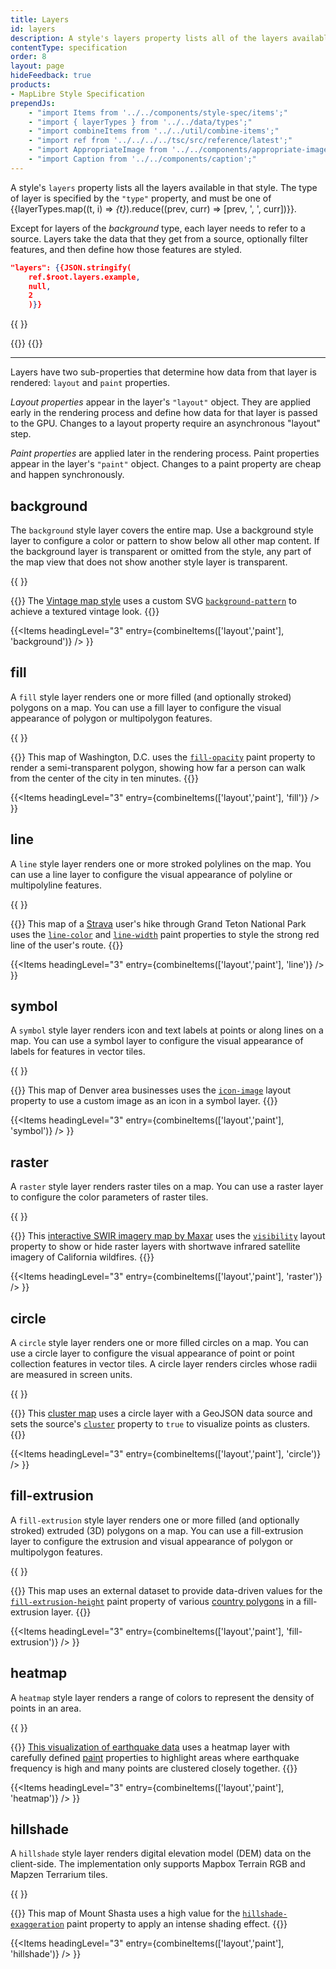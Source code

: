 ```yaml
---
title: Layers
id: layers
description: A style's layers property lists all of the layers available in that style.
contentType: specification
order: 8
layout: page
hideFeedback: true
products:
- MapLibre Style Specification
prependJs:
    - "import Items from '../../components/style-spec/items';"
    - "import { layerTypes } from '../../data/types';"
    - "import combineItems from '../../util/combine-items';"
    - "import ref from '../../../../tsc/src/reference/latest';"
    - "import AppropriateImage from '../../components/appropriate-image';"
    - "import Caption from '../../components/caption';"
---
```


A style's `layers` property lists all the layers available in that style. The type of layer is specified by the `"type"` property, and must be one of {{layerTypes.map((t, i) => <var key={i}>{t}</var>).reduce((prev, curr) => [prev, ', ', curr])}}.

Except for layers of the <var>background</var> type, each layer needs to refer to a source. Layers take the data that they get from a source, optionally filter features, and then define how those features are styled.

```json
"layers": {{JSON.stringify(
    ref.$root.layers.example,
    null,
    2
    )}}
```

<!--
START GENERATED CONTENT:
Content in this section is generated directly using the MapLibre Style
Specification. To update any content displayed in this section, make edits to:
https://github.com/maplibre/maplibre-gl-style-spec/blob/main/src/reference/v8.json.
-->
{{ <Items entry={ref.layer} />}}
<!-- END GENERATED CONTENT -->

{{<a id="layout-property" className="anchor" />}}
{{<a id="paint-property" className="anchor" />}}

<hr className='my36' />

Layers have two sub-properties that determine how data from that layer is rendered: `layout` and `paint` properties.

_Layout properties_ appear in the layer's `"layout"` object. They are applied early in the rendering process and define how data for that layer is passed to the GPU. Changes to a layout property require an asynchronous "layout" step.

_Paint properties_ are applied later in the rendering process. Paint properties appear in the layer's `"paint"` object. Changes to a paint property are cheap and happen synchronously.

<!--
START GENERATED CONTENT:
Content in this section is generated directly using the MapLibre Style
Specification. To update any content displayed in this section, make edits to:
https://github.com/maplibre/maplibre-gl-style-spec/blob/main/src/reference/v8.json.
-->

## background

The `background` style layer covers the entire map. Use a background style layer to configure a color or pattern to show below all other map content. If the background layer is transparent or omitted from the style, any part of the map view that does not show another style layer is transparent.

{{
  <AppropriateImage
    imageId="layer-background"
    alt="Vintage map style with a brown halftone background pattern."
  />
}}

{{<Caption>}}
The [Vintage map style](https://blog.mapbox.com/designing-the-vintage-style-in-mapbox-studio-9da4aa2a627f) uses a custom SVG [`background-pattern`](/maplibre-gl-style-spec/style-spec/layers/#paint-background-background-pattern) to achieve a textured vintage look.
{{</Caption>}}

{{<Items headingLevel="3" entry={combineItems(['layout','paint'], 'background')} /> }}

## fill

A `fill` style layer renders one or more filled (and optionally stroked) polygons on a map. You can use a fill layer to configure the visual appearance of polygon or multipolygon features.

{{
  <AppropriateImage
    imageId="layer-fill"
    alt="Map of Washington, D.C. with a purple isochrone polygon in the center."
  />
}}

{{<Caption>}}
This map of Washington, D.C. uses the [`fill-opacity`](/maplibre-gl-style-spec/style-spec/layers/#paint-fill-fill-opacity) paint property to render a semi-transparent polygon, showing how far a person can walk from the center of the city in ten minutes.
{{</Caption>}}

{{<Items headingLevel="3" entry={combineItems(['layout','paint'], 'fill')} /> }}

## line

A `line` style layer renders one or more stroked polylines on the map. You can use a line layer to configure the visual appearance of polyline or multipolyline features.

{{
  <AppropriateImage
    imageId="layer-line"
    alt="Outdoors style map with a red line showing a hiking path."
  />
}}

{{<Caption>}}
This map of a [Strava](https://blog.mapbox.com/strava-launches-gorgeous-new-outdoor-maps-977c74cf37f9) user's hike through Grand Teton National Park uses the [`line-color`](/maplibre-gl-style-spec/style-spec/layers/#paint-line-line-color) and [`line-width`](/maplibre-gl-style-spec/style-spec/layers/#paint-line-line-width) paint properties to style the strong red line of the user's route.
{{</Caption>}}

{{<Items headingLevel="3" entry={combineItems(['layout','paint'], 'line')} /> }}

## symbol

A `symbol` style layer renders icon and text labels at points or along lines on a map. You can use a symbol layer to configure the visual appearance of labels for features in vector tiles.

{{
  <AppropriateImage
    imageId="layer-symbol"
    alt="Map with thirty shopping bag icons, color-coded red, orange, and green."
  />
}}

{{<Caption>}}
This map of Denver area businesses uses the [`icon-image`](/maplibre-gl-style-spec/style-spec/layers/#layout-symbol-icon-image) layout property to use a custom image as an icon in a symbol layer.
{{</Caption>}}

{{<Items headingLevel="3" entry={combineItems(['layout','paint'], 'symbol')} /> }}

## raster

A `raster` style layer renders raster tiles on a map. You can use a raster layer to configure the color parameters of raster tiles.

{{
  <AppropriateImage
    imageId="layer-raster"
    alt="Shortwave infrared imagery of California wildfires overlayed near the city of Morgan Hill."
  />
}}

{{<Caption>}}
This [interactive SWIR imagery map by Maxar](https://blog.maxar.com/news-events/2020/maxar-and-mapbox-release-interactive-swir-imagery-map-of-california-wildfires?utm_source=mapbox&utm_medium=blog&utm_campaign=ca-wildfires-2020-map) uses the [`visibility`](/maplibre-gl-style-spec/style-spec/layers/#layout-raster-visibility) layout property to show or hide raster layers with shortwave infrared satellite imagery of California wildfires.
{{</Caption>}}

{{<Items headingLevel="3" entry={combineItems(['layout','paint'], 'raster')} /> }}

## circle

A `circle` style layer renders one or more filled circles on a map. You can use a circle layer to configure the visual appearance of point or point collection features in vector tiles. A circle layer renders circles whose radii are measured in screen units.

{{
  <AppropriateImage
    imageId="layer-circle"
    alt="Map with circles of different sizes and colors."
  />
}}

{{<Caption>}}
This [cluster map](/maplibre-gl-js-docs/example/cluster/) uses a circle layer with a GeoJSON data source and sets the source's [`cluster`](/maplibre-gl-style-spec/style-spec/sources/#geojson-cluster) property to `true` to visualize points as clusters.
{{</Caption>}}

{{<Items headingLevel="3" entry={combineItems(['layout','paint'], 'circle')} /> }}

## fill-extrusion

A `fill-extrusion` style layer renders one or more filled (and optionally stroked) extruded (3D) polygons on a map. You can use a fill-extrusion layer to configure the extrusion and visual appearance of polygon or multipolygon features.

{{
  <AppropriateImage
    imageId="layer-fill-extrusion"
    alt="Map of Europe and North Africa with countries extruded to various heights."
  />
}}

{{<Caption>}}
This map uses an external dataset to provide data-driven values for the [`fill-extrusion-height`](/maplibre-gl-style-spec/style-spec/layers/#paint-fill-extrusion-fill-extrusion-height) paint property of various [country polygons](https://blog.mapbox.com/high-resolution-administrative-country-polygons-in-studio-57cf4abb0768) in a fill-extrusion layer.
{{</Caption>}}

{{<Items headingLevel="3" entry={combineItems(['layout','paint'], 'fill-extrusion')} /> }}

## heatmap

A `heatmap` style layer renders a range of colors to represent the density of points in an area.

{{
  <AppropriateImage
    imageId="layer-heatmap"
    alt="Dark map with a heatmap layer glowing red inside and white outside."
  />
}}

{{<Caption>}}
[This visualization of earthquake data](/maplibre-gl-js-docs/example/heatmap-layer/) uses a heatmap layer with carefully defined [paint](/maplibre-gl-style-spec/style-spec/layers/#paint-property) properties to highlight areas where earthquake frequency is high and many points are clustered closely together.
{{</Caption>}}

{{<Items headingLevel="3" entry={combineItems(['layout','paint'], 'heatmap')} /> }}

## hillshade

A `hillshade` style layer renders digital elevation model (DEM) data on the client-side. The implementation only supports Mapbox Terrain RGB and Mapzen Terrarium tiles.

{{
  <AppropriateImage
    imageId="layer-hillshade"
    alt="Map of Mount Shasta rising up with striking texture and shading."
  />
}}

{{<Caption>}}
This map of Mount Shasta uses a high value for the [`hillshade-exaggeration`](/maplibre-gl-style-spec/style-spec/layers/#paint-hillshade-hillshade-exaggeration) paint property to apply an intense shading effect.
{{</Caption>}}

{{<Items headingLevel="3" entry={combineItems(['layout','paint'], 'hillshade')} /> }}

<!-- END GENERATED CONTENT -->
